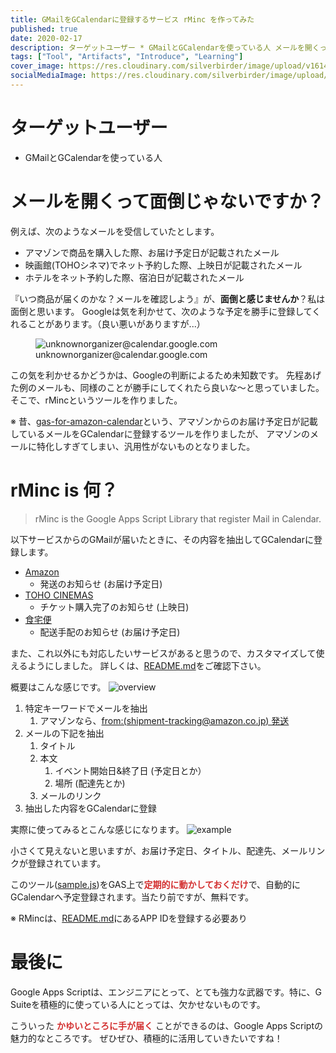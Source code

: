 ```yaml
---
title: GMailをGCalendarに登録するサービス rMinc を作ってみた
published: true
date: 2020-02-17
description: ターゲットユーザー * GMailとGCalendarを使っている人 メールを開くって面倒じゃないですか？ 例えば、次のようなメールを受信していたとします。* アマゾンで商品を購入した際、お届け予定日が記載されたメール * 映画館(TOHOシネマ)でネット予約した際、上映日が記載されたメール * ホテルをネット予約した際、宿泊日が記載されたメール
tags: ["Tool", "Artifacts", "Introduce", "Learning"]
cover_image: https://res.cloudinary.com/silverbirder/image/upload/v1614431016/silver-birder.github.io/blog/rMinc.png
socialMediaImage: https://res.cloudinary.com/silverbirder/image/upload/v1614431016/silver-birder.github.io/blog/rMinc.png
---
```


<!--  TODO: TOC -->

# ターゲットユーザー

* GMailとGCalendarを使っている人

# メールを開くって面倒じゃないですか？

例えば、次のようなメールを受信していたとします。

* アマゾンで商品を購入した際、お届け予定日が記載されたメール
* 映画館(TOHOシネマ)でネット予約した際、上映日が記載されたメール
* ホテルをネット予約した際、宿泊日が記載されたメール

『いつ商品が届くのかな？メールを確認しよう』が、**面倒と感じませんか**？私は面倒と思います。
Googleは気を利かせて、次のような予定を勝手に登録してくれることがあります。（良い悪いがありますが...）

<figure title="unknownorganizer@calendar.google.com">
<img alt="unknownorganizer@calendar.google.com" src="https://res.cloudinary.com/silverbirder/image/upload/v1614431051/silver-birder.github.io/blog/unknownorganizer_google_calendar.png">
<figcaption>unknownorganizer@calendar.google.com</figcaption>
</figure>

この気を利かせるかどうかは、Googleの判断によるため未知数です。
先程あげた例のメールも、同様のことが勝手にしてくれたら良いな〜と思っていました。
そこで、rMincというツールを作りました。

※ 昔、[gas-for-amazon-calendar](https://github.com/Silver-birder/gas-for-amazon-calendar)という、アマゾンからのお届け予定日が記載しているメールをGCalendarに登録するツールを作りましたが、
アマゾンのメールに特化しすぎてしまい、汎用性がないものとなりました。 

# rMinc is 何？

<iframely-embed card="small" url="https://www.npmjs.com/package/@silverbirder/rminc"></iframely-embed>

> rMinc is the Google Apps Script Library that register Mail in Calendar.

以下サービスからのGMailが届いたときに、その内容を抽出してGCalendarに登録します。

* [Amazon](https://www.amazon.co.jp/)
    *  発送のお知らせ (お届け予定日)
* [TOHO CINEMAS](https://www.tohotheater.jp/)
    * チケット購入完了のお知らせ (上映日)
* [食宅便](https://shokutakubin.com/)
    * 配送手配のお知らせ (お届け予定日)

また、これ以外にも対応したいサービスがあると思うので、カスタマイズして使えるようにしました。
詳しくは、[README.md](https://github.com/Silver-birder/rMinc/blob/master/README.md)をご確認下さい。

概要はこんな感じです。
![overview](https://res.cloudinary.com/silverbirder/image/upload/v1581769421/rMinc/rMinc_overview.png)

1. 特定キーワードでメールを抽出
    1. アマゾンなら、[from:(shipment-tracking@amazon.co.jp) 発送](https://github.com/Silver-birder/rMinc/blob/master/src/user/mailRule/amazonMailRule.ts#L61) 
1. メールの下記を抽出
    1. タイトル
    1. 本文
         1. イベント開始日&終了日 (予定日とか）
         1. 場所 (配達先とか)
    1. メールのリンク
1. 抽出した内容をGCalendarに登録

実際に使ってみるとこんな感じになります。
![example](https://res.cloudinary.com/silverbirder/image/upload/v1581760683/rMinc/rMinc_sample.png)

小さくて見えないと思いますが、お届け予定日、タイトル、配達先、メールリンクが登録されています。

このツール([sample.js](https://github.com/Silver-birder/rMinc/blob/master/sample/sample.js))をGAS上で<b><span style="color: #d32f2f">定期的に動かしておくだけ</span></b>で、自動的にGCalendarへ予定登録されます。当たり前ですが、無料です。

※ RMincは、[README.md](https://github.com/Silver-birder/rMinc/blob/master/README.md)にあるAPP IDを登録する必要あり

# 最後に
Google Apps Scriptは、エンジニアにとって、とても強力な武器です。特に、G Suiteを積極的に使っている人にとっては、欠かせないものです。

こういった <b><span style="color: #d32f2f">かゆいところに手が届く</span></b> ことができるのは、Google Apps Scriptの魅力的なところです。
ぜひぜひ、積極的に活用していきたいですね！
